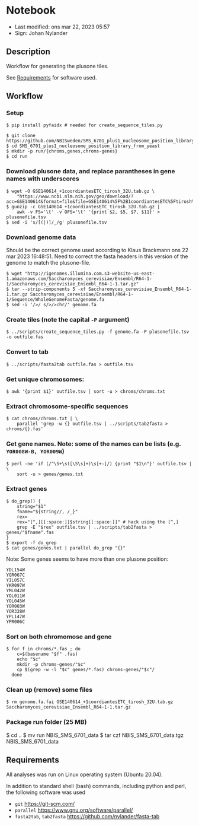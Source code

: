 # Notebook

- Last modified: ons mar 22, 2023  05:57
- Sign: Johan Nylander


## Description

Workflow for generating the plusone tiles.

See [Requirements](#requirements) for software used.


## Workflow

### Setup

    $ pip install pyfaidx # needed for create_sequence_tiles.py

    $ git clone https://github.com/NBISweden/SMS_6701_plus1_nucleosome_position_library_from_yeast.git
    $ cd SMS_6701_plus1_nucleosome_position_library_from_yeast
    $ mkdir -p run/{chroms,genes,chroms-genes}
    $ cd run


### Download plusone data, and replace parantheses in gene names with underscores

    $ wget -O GSE140614_+1coordiantesETC_tirosh_32U.tab.gz \
        "https://www.ncbi.nlm.nih.gov/geo/download/?acc=GSE140614&format=file&file=GSE140614%5F%2B1coordiantesETC%5Ftirosh%5F32U%2Etab%2Egz"
    $ gunzip -c GSE140614_+1coordiantesETC_tirosh_32U.tab.gz |
        awk -v FS='\t' -v OFS='\t' '{print $2, $5, $7, $11}' > plusonefile.tsv
    $ sed -i 's/[(|)]/_/g' plusonefile.tsv


### Download genome data

Should be the correct genome used according to Klaus Brackmann ons 22 mar 2023 16:48:51.
Need to correct the fasta headers in this version of the genome to match the plusone-file.

    $ wget "http://igenomes.illumina.com.s3-website-us-east-1.amazonaws.com/Saccharomyces_cerevisiae/Ensembl/R64-1-1/Saccharomyces_cerevisiae_Ensembl_R64-1-1.tar.gz"
    $ tar --strip-components 5 -xf Saccharomyces_cerevisiae_Ensembl_R64-1-1.tar.gz Saccharomyces_cerevisiae/Ensembl/R64-1-1/Sequence/WholeGenomeFasta/genome.fa
    $ sed -i '/>/ s/>/>chr/' genome.fa


### Create tiles (note the capital `-P` argument)

    $ ../scripts/create_sequence_tiles.py -f genome.fa -P plusonefile.tsv -o outfile.fas


### Convert to tab

    $ ../scripts/fasta2tab outfile.fas > outfile.tsv


### Get unique chromosomes:

    $ awk '{print $1}' outfile.tsv | sort -u > chroms/chroms.txt


### Extract chromosome-specific sequences

    $ cat chroms/chroms.txt | \
        parallel 'grep -w {} outfile.tsv | ../scripts/tab2fasta > chroms/{}.fas'


### Get gene names. Note: some of the names can be lists (e.g. `YOR008W-B, YOR009W`)

    $ perl -ne 'if (/^\S+\s([\S\s]+)\s[+-]/) {print "$1\n"}' outfile.tsv | \
        sort -u > genes/genes.txt


### Extract genes

    $ do_grep() {
        string="$1"
        fname="${string//, /_}"
        rex=
        rex="[^,][[:space:]]$string[[:space:]]" # hack using the [^,]
        grep -E "$rex" outfile.tsv | ../scripts/tab2fasta > genes/"$fname".fas
    }
    $ export -f do_grep
    $ cat genes/genes.txt | parallel do_grep "{}"


Note: Some genes seems to have more than one plusone position:

    YDL154W
    YGR067C
    YIL057C
    YKR097W
    YML042W
    YOL011W
    YOL045W
    YOR003W
    YOR328W
    YPL147W
    YPR006C


### Sort on both chromomose and gene

    $ for f in chroms/*.fas ; do
        c=$(basename "$f" .fas)
        echo "$c"
        mkdir -p chroms-genes/"$c"
        cp $(grep -w -l "$c" genes/*.fas) chroms-genes/"$c"/
      done


### Clean up (remove) some files

    $ rm genome.fa.fai GSE140614_+1coordiantesETC_tirosh_32U.tab.gz Saccharomyces_cerevisiae_Ensembl_R64-1-1.tar.gz


### Package run folder (25 MB)

   $ cd ..
   $ mv run NBIS_SMS_6701_data
   $ tar czf NBIS_SMS_6701_data.tgz NBIS_SMS_6701_data


## Requirements

All analyses was run on Linux operating system (Ubuntu 20.04).

In addition to standard shell (bash) commands, including python and perl, 
the following software was used

- `git` <https://git-scm.com/>
- `parallel` <https://www.gnu.org/software/parallel/>
- `fasta2tab`, `tab2fasta` <https://github.com/nylander/fasta-tab>

